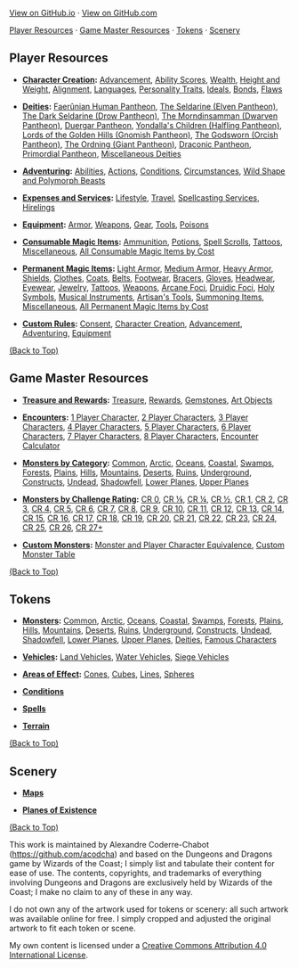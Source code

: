 [View on GitHub.io](https://acodcha.github.io/dnd5e-companion) · [View on GitHub.com](https://github.com/acodcha/dnd5e-companion)

[Player Resources](#player-resources) · [Game Master Resources](#game-master-resources) · [Tokens](#tokens) · [Scenery](#scenery)

## Player Resources

- **[Character Creation](docs/character_creation):** [Advancement](docs/character_creation#advancement), [Ability Scores](docs/character_creation#ability-scores), [Wealth](docs/character_creation#wealth), [Height and Weight](docs/character_creation#height-and-weight), [Alignment](docs/character_creation#alignment), [Languages](docs/character_creation#languages), [Personality Traits](docs/character_creation#personality-traits), [Ideals](docs/character_creation#ideals), [Bonds](docs/character_creation#bonds), [Flaws](docs/character_creation#flaws)

- **[Deities](docs/deities):** [Faerûnian Human Pantheon](docs/deities#faerûnian-human-pantheon), [The Seldarine (Elven Pantheon)](docs/deities#the-seldarine-elven-pantheon), [The Dark Seldarine (Drow Pantheon)](docs/deities#the-dark-seldarine-drow-pantheon), [The Morndinsamman (Dwarven Pantheon)](docs/deities#the-morndinsamman-dwarven-pantheon), [Duergar Pantheon](docs/deities#duergar-pantheon), [Yondalla's Children (Halfling Pantheon)](docs/deities#yondallas-children-halfling-pantheon), [Lords of the Golden Hills (Gnomish Pantheon)](docs/deities#lords-of-the-golden-hills-gnomish-pantheon), [The Godsworn (Orcish Pantheon)](docs/deities#the-godsworn-orcish-pantheon), [The Ordning (Giant Pantheon)](docs/deities#the-ordning-giant-pantheon), [Draconic Pantheon](docs/deities#draconic-pantheon), [Primordial Pantheon](docs/deities#primordial-pantheon), [Miscellaneous Deities](docs/deities#miscellaneous-deities)

- **[Adventuring](docs/adventuring):** [Abilities](docs/adventuring#abilities), [Actions](docs/adventuring#actions), [Conditions](docs/adventuring#conditions), [Circumstances](docs/adventuring#circumstances), [Wild Shape and Polymorph Beasts](docs/adventuring#wild-shape-and-polymorph-beasts)

- **[Expenses and Services](docs/expenses_and_services):** [Lifestyle](docs/expenses_and_services#lifestyle), [Travel](docs/expenses_and_services#travel), [Spellcasting Services](docs/expenses_and_services#spellcasting-services), [Hirelings](docs/expenses_and_services#hirelings)

- **[Equipment](docs/equipment):** [Armor](docs/equipment#armor), [Weapons](docs/equipment#weapons), [Gear](docs/equipment#gear), [Tools](docs/equipment#tools), [Poisons](docs/equipment#poisons)

- **[Consumable Magic Items](docs/consumable_magic_items):** [Ammunition](docs/consumable_magic_items#ammunition), [Potions](docs/consumable_magic_items#potions), [Spell Scrolls](docs/consumable_magic_items#spell-scrolls), [Tattoos](docs/consumable_magic_items#tattoos), [Miscellaneous](docs/consumable_magic_items#miscellaneous), [All Consumable Magic Items by Cost](docs/consumable_magic_items#all-consumable-magic-items-by-cost)

- **[Permanent Magic Items](docs/permanent_magic_items):** [Light Armor](docs/permanent_magic_items#light-armor), [Medium Armor](docs/permanent_magic_items#medium-armor), [Heavy Armor](docs/permanent_magic_items#heavy-armor), [Shields](docs/permanent_magic_items#shields), [Clothes](docs/permanent_magic_items#clothes), [Coats](docs/permanent_magic_items#coats), [Belts](docs/permanent_magic_items#belts), [Footwear](docs/permanent_magic_items#footwear), [Bracers](docs/permanent_magic_items#bracers), [Gloves](docs/permanent_magic_items#gloves), [Headwear](docs/permanent_magic_items#headwear), [Eyewear](docs/permanent_magic_items#eyewear), [Jewelry](docs/permanent_magic_items#jewelry), [Tattoos](docs/permanent_magic_items#tattoos), [Weapons](docs/permanent_magic_items#weapons), [Arcane Foci](docs/permanent_magic_items#arcane-foci), [Druidic Foci](docs/permanent_magic_items#druidic-foci), [Holy Symbols](docs/permanent_magic_items#holy-symbols), [Musical Instruments](docs/permanent_magic_items#musical-instruments), [Artisan's Tools](docs/permanent_magic_items#artisans-tools), [Summoning Items](docs/permanent_magic_items#summoning-items), [Miscellaneous](docs/permanent_magic_items#miscellaneous), [All Permanent Magic Items by Cost](docs/permanent_magic_items#all-permanent-magic-items-by-cost)

- **[Custom Rules](docs/custom_rules):** [Consent](docs/custom_rules#consent), [Character Creation](docs/custom_rules#character-creation), [Advancement](docs/custom_rules#advancement), [Adventuring](docs/custom_rules#adventuring), [Equipment](docs/custom_rules#equipment)

[(Back to Top)](#)

## Game Master Resources

- **[Treasure and Rewards](docs/treasure_and_rewards):** [Treasure](docs/treasure_and_rewards#treasure), [Rewards](docs/treasure_and_rewards#rewards), [Gemstones](docs/treasure_and_rewards#gemstones), [Art Objects](docs/treasure_and_rewards#art-objects)

- **[Encounters](docs/encounters):** [1 Player Character](docs/encounters#1-player-character), [2 Player Characters](docs/encounters#2-player-characters), [3 Player Characters](docs/encounters#3-player-characters), [4 Player Characters](docs/encounters#4-player-characters), [5 Player Characters](docs/encounters#5-player-characters), [6 Player Characters](docs/encounters#6-player-characters), [7 Player Characters](docs/encounters#7-player-characters), [8 Player Characters](docs/encounters#8-player-characters), [Encounter Calculator](docs/encounters#encounter-calculator)

- **[Monsters by Category](docs/monsters_by_category):** [Common](docs/monsters_by_category#common), [Arctic](docs/monsters_by_category#arctic), [Oceans](docs/monsters_by_category#oceans), [Coastal](docs/monsters_by_category#coastal), [Swamps](docs/monsters_by_category#swamps), [Forests](docs/monsters_by_category#forests), [Plains](docs/monsters_by_category#plains), [Hills](docs/monsters_by_category#hills), [Mountains](docs/monsters_by_category#mountains), [Deserts](docs/monsters_by_category#deserts), [Ruins](docs/monsters_by_category#ruins), [Underground](docs/monsters_by_category#underground), [Constructs](docs/monsters_by_category#constructs), [Undead](docs/monsters_by_category#undead), [Shadowfell](docs/monsters_by_category#shadowfell), [Lower Planes](docs/monsters_by_category#lower-planes), [Upper Planes](docs/monsters_by_category#upper-planes)

- **[Monsters by Challenge Rating](docs/monsters_by_challenge_rating):** [CR 0](docs/monsters_by_challenge_rating#challenge-rating-0), [CR ⅛](docs/monsters_by_challenge_rating#challenge-rating-), [CR ¼](docs/monsters_by_challenge_rating#challenge-rating--1), [CR ½](docs/monsters_by_challenge_rating#challenge-rating--2), [CR 1](docs/monsters_by_challenge_rating#challenge-rating-1), [CR 2](docs/monsters_by_challenge_rating#challenge-rating-2), [CR 3](docs/monsters_by_challenge_rating#challenge-rating-3), [CR 4](docs/monsters_by_challenge_rating#challenge-rating-4), [CR 5](docs/monsters_by_challenge_rating#challenge-rating-5), [CR 6](docs/monsters_by_challenge_rating#challenge-rating-6), [CR 7](docs/monsters_by_challenge_rating#challenge-rating-7), [CR 8](docs/monsters_by_challenge_rating#challenge-rating-8), [CR 9](docs/monsters_by_challenge_rating#challenge-rating-9), [CR 10](docs/monsters_by_challenge_rating#challenge-rating-10), [CR 11](docs/monsters_by_challenge_rating#challenge-rating-11), [CR 12](docs/monsters_by_challenge_rating#challenge-rating-12), [CR 13](docs/monsters_by_challenge_rating#challenge-rating-13), [CR 14](docs/monsters_by_challenge_rating#challenge-rating-14), [CR 15](docs/monsters_by_challenge_rating#challenge-rating-15), [CR 16](docs/monsters_by_challenge_rating#challenge-rating-16), [CR 17](docs/monsters_by_challenge_rating#challenge-rating-17), [CR 18](docs/monsters_by_challenge_rating#challenge-rating-18), [CR 19](docs/monsters_by_challenge_rating#challenge-rating-19), [CR 20](docs/monsters_by_challenge_rating#challenge-rating-20), [CR 21](docs/monsters_by_challenge_rating#challenge-rating-21), [CR 22](docs/monsters_by_challenge_rating#challenge-rating-22), [CR 23](docs/monsters_by_challenge_rating#challenge-rating-23), [CR 24](docs/monsters_by_challenge_rating#challenge-rating-24), [CR 25](docs/monsters_by_challenge_rating#challenge-rating-25), [CR 26](docs/monsters_by_challenge_rating#challenge-rating-26), [CR 27+](docs/monsters_by_challenge_rating#challenge-rating-27)

- **[Custom Monsters](docs/custom_monsters):** [Monster and Player Character Equivalence](docs/custom_monsters#monster-and-player-character-equivalence), [Custom Monster Table](docs/custom_monsters#custom-monster-table)

[(Back to Top)](#)

## Tokens

- **[Monsters](tokens/monsters):** [Common](tokens/monsters/common), [Arctic](tokens/monsters/arctic), [Oceans](tokens/monsters/oceans), [Coastal](tokens/monsters/coastal), [Swamps](tokens/monsters/swamps), [Forests](tokens/monsters/forests), [Plains](tokens/monsters/plains), [Hills](tokens/monsters/hills), [Mountains](tokens/monsters/mountains), [Deserts](tokens/monsters/deserts), [Ruins](tokens/monsters/ruins), [Underground](tokens/monsters/underground), [Constructs](tokens/monsters/constructs), [Undead](tokens/monsters/undead), [Shadowfell](tokens/monsters/shadowfell), [Lower Planes](tokens/monsters/lower_planes), [Upper Planes](tokens/monsters/upper_planes), [Deities](https://github.com/acodcha/dnd5e-companion/tree/main/tokens/monsters/deities), [Famous Characters](https://github.com/acodcha/dnd5e-companion/tree/main/tokens/monsters/famous_characters)

- **[Vehicles](tokens/vehicles):** [Land Vehicles](https://github.com/acodcha/DnD5eCompanion/tree/main/tokens/vehicles/land), [Water Vehicles](https://github.com/acodcha/DnD5eCompanion/tree/main/tokens/vehicles/water), [Siege Vehicles](https://github.com/acodcha/DnD5eCompanion/tree/main/tokens/vehicles/siege)

- **[Areas of Effect](tokens/areas_of_effect):** [Cones](https://github.com/acodcha/DnD5eCompanion/tree/main/tokens/areas_of_effect/cones), [Cubes](https://github.com/acodcha/DnD5eCompanion/tree/main/tokens/areas_of_effect/cubes), [Lines](https://github.com/acodcha/DnD5eCompanion/tree/main/tokens/areas_of_effect/lines), [Spheres](https://github.com/acodcha/DnD5eCompanion/tree/main/tokens/areas_of_effect/spheres)

- **[Conditions](https://github.com/acodcha/DnD5eCompanion/tree/main/tokens/conditions)**

- **[Spells](https://github.com/acodcha/DnD5eCompanion/tree/main/tokens/spells)**

- **[Terrain](https://github.com/acodcha/DnD5eCompanion/tree/main/tokens/terrain)**

[(Back to Top)](#)

## Scenery

- **[Maps](https://github.com/acodcha/DnD5eCompanion/tree/main/scenery/maps)**

- **[Planes of Existence](https://github.com/acodcha/DnD5eCompanion/tree/main/scenery/planes_of_existence)**

[(Back to Top)](#)

This work is maintained by Alexandre Coderre-Chabot (<https://github.com/acodcha>) and based on the Dungeons and Dragons game by Wizards of the Coast; I simply list and tabulate their content for ease of use. The contents, copyrights, and trademarks of everything involving Dungeons and Dragons are exclusively held by Wizards of the Coast; I make no claim to any of these in any way.

I do not own any of the artwork used for tokens or scenery: all such artwork was available online for free. I simply cropped and adjusted the original artwork to fit each token or scene.

My own content is licensed under a [Creative Commons Attribution 4.0 International License](http://creativecommons.org/licenses/by/4.0).
